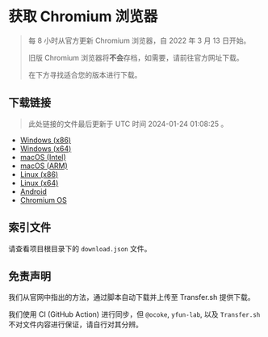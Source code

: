 # 获取 Chromium 浏览器

> 每 8 小时从官方更新 Chromium 浏览器，自 2022 年 3 月 13 日开始。
> 
> 旧版 Chromium 浏览器将**不会**存档，如需要，请前往官方网址下载。
>
> 在下方寻找适合您的版本进行下载。

## 下载链接

> 此处链接的文件最后更新于 UTC 时间 2024-01-24 01:08:25
。

- [Windows (x86)](https://transfer.sh/zJr3hFLEbo/Win.zip)
- [Windows (x64)](https://transfer.sh/oQYNWKfzq4/Win_x64.zip)
- [macOS (Intel)](https://transfer.sh/HlPGEnBCVR/Mac.zip)
- [macOS (ARM)](https://transfer.sh/sEgu4751oR/Mac_Arm.zip)
- [Linux (x86)](https://transfer.sh/Vd3b1oOTPC/Linux.zip)
- [Linux (x64)](https://transfer.sh/QUpiownyvQ/Linux_x64.zip)
- [Android](https://transfer.sh/jeEtkkBwaF/Android.zip)
- [Chromium OS](https://transfer.sh/EwMkoGMXV2/Linux_ChromiumOS_Full.zip)

## 索引文件

请查看项目根目录下的 `download.json` 文件。

## 免责声明

我们从官网中指出的方法，通过脚本自动下载并上传至 Transfer.sh 提供下载。

我们使用 CI (GitHub Action) 进行同步，但 `@ocoke`, `yfun-lab`, 以及 `Transfer.sh` 不对文件内容进行保证，请自行对其分辨。
